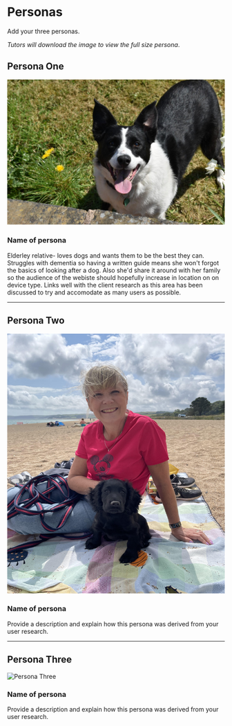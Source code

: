 # Personas

Add your three personas.

*Tutors will download the image to view the full size persona*.

<!-- edit as required -->

## Persona One

<img src="sp2-media/DSC_0080_Original.png" alt="Elderley Disabled Persona" width="1000">

### Name of persona
Elderley relative- loves dogs and wants them to be the best they can. Struggles with dementia so having a written guide means she won't forgot the basics of looking after a dog. Also she'd share it around with her family so the audience of the webiste should hopefully increase in location on on device type. Links well with the client research as this area has been discussed to try and accomodate as many users as possible.

---

## Persona Two

<img src="sp2-media/Jackie.png" alt="Jackie Thomason" width="1000px" height="600">

### Name of persona
Provide a description and explain how this persona was derived from your user research.

---

## Persona Three

<img src="sp1-media/persona.png" alt="Persona Three" width="1000">

### Name of persona
Provide a description and explain how this persona was derived from your user research.
